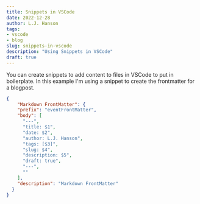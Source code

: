 ```yaml
---
title: Snippets in VSCode
date: 2022-12-28
author: L.J. Hanson
tags:
- vscode
- blog
slug: snippets-in-vscode
description: "Using Snippets in VSCode"
draft: true
---
```


You can create snippets to add content to files in VSCode to put in boilerplate.  In this example I'm using a snippet to create the frontmatter for a blogpost.

```json
{
	"Markdown FrontMatter": {
	"prefix": "eventFrontMatter",
	"body": [
	  "---",
	  "title: $1",
	  "date: $2",
	  "author: L.J. Hanson",
	  "tags: [$3]",
	  "slug: $4",
	  "description: $5",
	  "draft: true",
	  "---",
	  ""
	],
	"description": "Markdown FrontMatter"
  }
}
```
